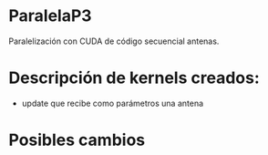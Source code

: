ParalelaP3
============

Paralelización con CUDA de código secuencial antenas.

# Descripción de kernels creados:

- update que recibe como parámetros una antena

# Posibles cambios

